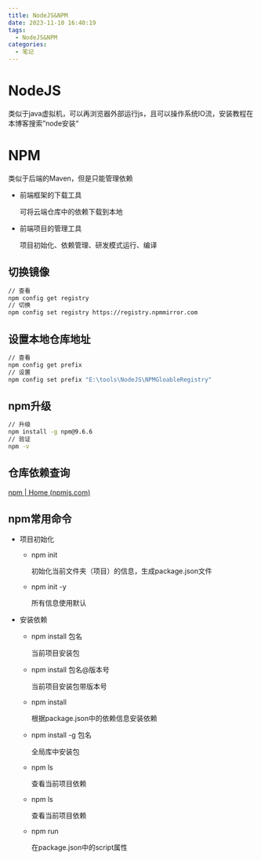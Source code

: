 ```yaml
---
title: NodeJS&NPM
date: 2023-11-10 16:40:19
tags:
  - NodeJS&NPM
categories:
  - 笔记
---
```


# NodeJS

类似于java虚拟机，可以再浏览器外部运行js，且可以操作系统IO流，安装教程在本博客搜索”node安装“

# NPM

类似于后端的Maven，但是只能管理依赖

- 前端框架的下载工具

    可将云端仓库中的依赖下载到本地 

- 前端项目的管理工具

    项目初始化、依赖管理、研发模式运行、编译  

## 切换镜像

```bash
// 查看
npm config get registry
// 切换
npm config set registry https://registry.npmmirror.com
```

## 设置本地仓库地址

```bash
// 查看
npm config get prefix
// 设置
npm config set prefix "E:\tools\NodeJS\NPMGloableRegistry"
```

## npm升级

```bash
// 升级
npm install -g npm@9.6.6
// 验证
npm -v
```

## 仓库依赖查询

[npm | Home (npmjs.com)](https://www.npmjs.com/)

## npm常用命令

- 项目初始化

    - npm init

        初始化当前文件夹（项目）的信息，生成package.json文件

    - npm init -y

        所有信息使用默认

- 安装依赖

    - npm install 包名

        当前项目安装包

    - npm install 包名@版本号

        当前项目安装包带版本号

    - npm install

        根据package.json中的依赖信息安装依赖

    - npm install -g 包名

        全局库中安装包

    - npm  ls

        查看当前项目依赖

    - npm  ls

        查看当前项目依赖

    - npm run

        在package.json中的script属性